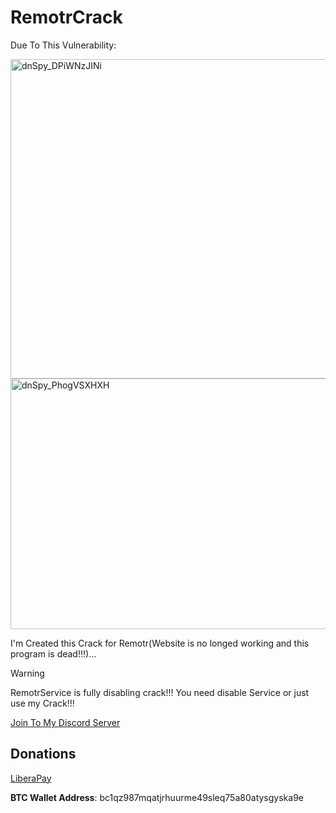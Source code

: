 # RemotrCrack

Due To This Vulnerability:

<img width="630" height="511" alt="dnSpy_DPiWNzJINi" src="https://github.com/user-attachments/assets/9fb51279-34ed-4734-98ad-9c56ae42f26a" />

<img width="928" height="401" alt="dnSpy_PhogVSXHXH" src="https://github.com/user-attachments/assets/a623403e-d114-48bb-a7eb-7066a1fb7715" />

I'm Created this Crack for Remotr(Website is no longed working and this program is dead!!!)...

> [!WARNING]
> RemotrService is fully disabling crack!!! You need disable Service or just use my Crack!!!

[Join To My Discord Server](https://discord.gg/rikkomatsumato)

## Donations

[LiberaPay](https://liberapay.com/RikkoMatsumatoOfficial/donate)

**BTC Wallet Address**: bc1qz987mqatjrhuurme49sleq75a80atysgyska9e
